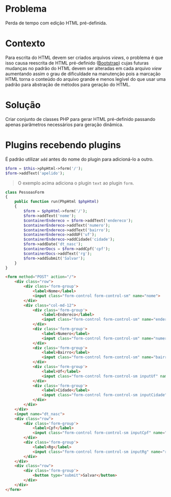 # Problema
Perda de tempo com edição HTML pré-definida.

# Contexto
Para escrita do HTML devem ser criados arquivos _views_, o problema é que isso 
causa reescrita de HTML pré-definido ([Bootstrap](http://getbootstrap.com/)) 
cujas futuras mudanças no padrão do HTML devem ser alteradas em cada arquivo 
_view_ aumentando assim o grau de dificuldade na manutenção pois a marcação HTML 
torna o conteúdo do arquivo grande e menos legível do que usar uma padrão para 
abstração de métodos para geração do HTML.

# Solução
Criar conjunto de classes PHP para gerar HTML pré-definido passando apenas 
parâmetros necessários para geração dinâmica.

# Plugins recebendo plugins
É padrão utilizar `add` antes do nome do plugin para adicioná-lo a outro.
```php
$form = $this->phpHtml->form('/');
$form->addText('apelido');
```
> O exemplo acima adiciona o plugin `text` ao plugin `form`.

```php
class PessoasForm
{
    public function run(PhpHtml $phpHtml)
    {
        $form = $phpHtml->form('/');
        $form->addText('nome');
        $containerEndereco = $form->addText('endereco');
        $containerEndereco->addText('numero');
        $containerEndereco->addText('bairro');
        $containerEndereco->addUF('uf');
        $containerEndereco->addCidade('cidade');
        $form->addDate('dt_nasc');
        $containerDocs = $form->addCpf('cpf');
        $containerDocs->addText('rg');
        $form->addSubmit('Salvar');
    }
}
```

```html
<form method="POST" action="/">
    <div class="row">
        <div class='form-group'>
            <label>Nome</label>
            <input class="form-control form-control-sm" name="nome">
        </div>
        <div class="col-md-12">
            <div class='form-group'>
                <label>Endereco</label>
                <input class="form-control form-control-sm" name="endereco">
            </div>
            <div class='form-group'>
                <label>Numero</label>
                <input class="form-control form-control-sm" name="numero">
            </div>
            <div class='form-group'>
                <label>Bairro</label>
                <input class="form-control form-control-sm" name="bairro">
            </div>
            <div class='form-group'>
                <label>Uf</label>
                <input class="form-control form-control-sm inputUf" name="uf">
            </div>
            <div class='form-group'>
                <label>Cidade</label>
                <input class="form-control form-control-sm inputCidade" name="cidade">
            </div>
        </div>
    </div>
    <input name="dt_nasc">
    <div class="row">
        <div class='form-group'>
            <label>Cpf</label>
            <input class="form-control form-control-sm inputCpf" name="cpf">
        </div>
        <div class='form-group'>
            <label>Rg</label>
            <input class="form-control form-control-sm inputRg" name="rg">
        </div>
    </div>
    <div class="row">
        <div class='form-group'>
            <button type="submit">Salvar</button>
        </div>
    </div>
</form>
```